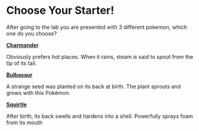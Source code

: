 # Choose Your Starter!

After going to the lab you are presented with 3 different pokemon, which one do you choose?

[**Charmander**](choosetofight.md)<br>

Obviously prefers hot places. When it rains, steam is said to spout from the tip of its tail.

[**Bulbasaur**](choosetofight.md)<br>

A strange seed was planted on its back at birth. The plant sprouts and grows with this Pokémon.

[**Squirtle**](choosetofight.md)<br>

After birth, its back swells and hardens into a shell. Powerfully sprays foam from its mouth